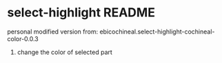 # select-highlight README
personal modified version from: ebicochineal.select-highlight-cochineal-color-0.0.3
1. change the color of selected part